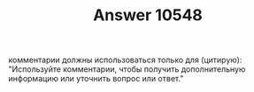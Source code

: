 ﻿---
title: "Answer 10548"
se.owner.user_id: 307379
se.owner.display_name: "Oleks"
se.owner.link: "https://ru.meta.stackoverflow.com/users/307379/oleks"
se.answer_id: 10548
se.question_id: 10547
se.post_type: answer
se.is_accepted: True
---
<p>комментарии должны использоваться только для (цитирую): &quot;Используйте комментарии, чтобы получить дополнительную информацию или уточнить вопрос или ответ.&quot;</p>
